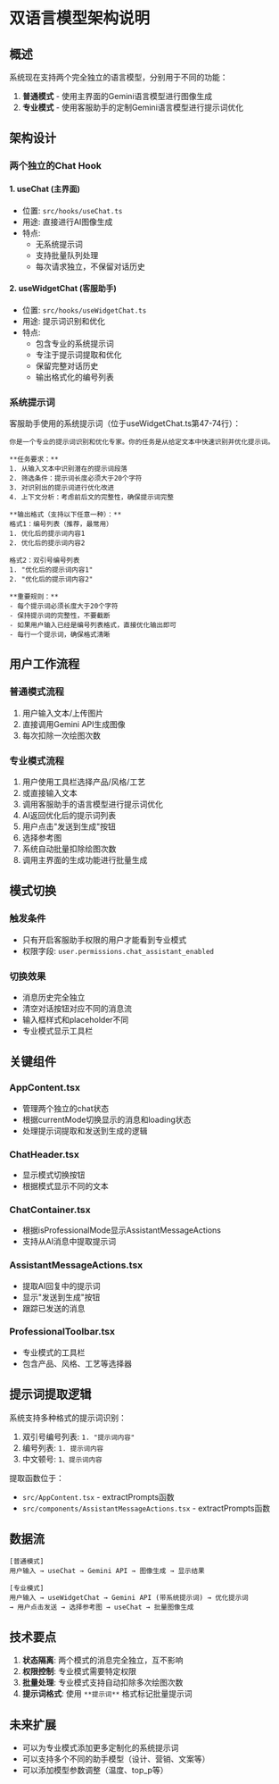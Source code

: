 # 双语言模型架构说明

## 概述

系统现在支持两个完全独立的语言模型，分别用于不同的功能：

1. **普通模式** - 使用主界面的Gemini语言模型进行图像生成
2. **专业模式** - 使用客服助手的定制Gemini语言模型进行提示词优化

## 架构设计

### 两个独立的Chat Hook

#### 1. useChat (主界面)
- 位置: `src/hooks/useChat.ts`
- 用途: 直接进行AI图像生成
- 特点:
  - 无系统提示词
  - 支持批量队列处理
  - 每次请求独立，不保留对话历史

#### 2. useWidgetChat (客服助手)
- 位置: `src/hooks/useWidgetChat.ts`
- 用途: 提示词识别和优化
- 特点:
  - 包含专业的系统提示词
  - 专注于提示词提取和优化
  - 保留完整对话历史
  - 输出格式化的编号列表

### 系统提示词

客服助手使用的系统提示词（位于useWidgetChat.ts第47-74行）：

```
你是一个专业的提示词识别和优化专家。你的任务是从给定文本中快速识别并优化提示词。

**任务要求：**
1. 从输入文本中识别潜在的提示词段落
2. 筛选条件：提示词长度必须大于20个字符
3. 对识别出的提示词进行优化改进
4. 上下文分析：考虑前后文的完整性，确保提示词完整

**输出格式（支持以下任意一种）：**
格式1：编号列表（推荐，最常用）
1. 优化后的提示词内容1
2. 优化后的提示词内容2

格式2：双引号编号列表
1. "优化后的提示词内容1"
2. "优化后的提示词内容2"

**重要规则：**
- 每个提示词必须长度大于20个字符
- 保持提示词的完整性，不要截断
- 如果用户输入已经是编号列表格式，直接优化输出即可
- 每行一个提示词，确保格式清晰
```

## 用户工作流程

### 普通模式流程
1. 用户输入文本/上传图片
2. 直接调用Gemini API生成图像
3. 每次扣除一次绘图次数

### 专业模式流程
1. 用户使用工具栏选择产品/风格/工艺
2. 或直接输入文本
3. 调用客服助手的语言模型进行提示词优化
4. AI返回优化后的提示词列表
5. 用户点击"发送到生成"按钮
6. 选择参考图
7. 系统自动批量扣除绘图次数
8. 调用主界面的生成功能进行批量生成

## 模式切换

### 触发条件
- 只有开启客服助手权限的用户才能看到专业模式
- 权限字段: `user.permissions.chat_assistant_enabled`

### 切换效果
- 消息历史完全独立
- 清空对话按钮对应不同的消息流
- 输入框样式和placeholder不同
- 专业模式显示工具栏

## 关键组件

### AppContent.tsx
- 管理两个独立的chat状态
- 根据currentMode切换显示的消息和loading状态
- 处理提示词提取和发送到生成的逻辑

### ChatHeader.tsx
- 显示模式切换按钮
- 根据模式显示不同的文本

### ChatContainer.tsx
- 根据isProfessionalMode显示AssistantMessageActions
- 支持从AI消息中提取提示词

### AssistantMessageActions.tsx
- 提取AI回复中的提示词
- 显示"发送到生成"按钮
- 跟踪已发送的消息

### ProfessionalToolbar.tsx
- 专业模式的工具栏
- 包含产品、风格、工艺等选择器

## 提示词提取逻辑

系统支持多种格式的提示词识别：

1. 双引号编号列表: `1. "提示词内容"`
2. 编号列表: `1. 提示词内容`
3. 中文顿号: `1、提示词内容`

提取函数位于：
- `src/AppContent.tsx` - extractPrompts函数
- `src/components/AssistantMessageActions.tsx` - extractPrompts函数

## 数据流

```
[普通模式]
用户输入 → useChat → Gemini API → 图像生成 → 显示结果

[专业模式]
用户输入 → useWidgetChat → Gemini API (带系统提示词) → 优化提示词
→ 用户点击发送 → 选择参考图 → useChat → 批量图像生成
```

## 技术要点

1. **状态隔离**: 两个模式的消息完全独立，互不影响
2. **权限控制**: 专业模式需要特定权限
3. **批量处理**: 专业模式支持自动扣除多次绘图次数
4. **提示词格式**: 使用 `**提示词**` 格式标记批量提示词

## 未来扩展

- 可以为专业模式添加更多定制化的系统提示词
- 可以支持多个不同的助手模型（设计、营销、文案等）
- 可以添加模型参数调整（温度、top_p等）
